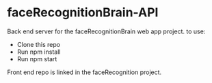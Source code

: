 # faceRecognitionBrain-API
Back end server for the faceRecognitionBrain web app project. to use: 
- Clone this repo
- Run npm install
- Run npm start

Front end repo is linked in the faceRecognition project.
